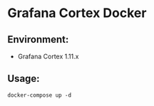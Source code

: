# Grafana Cortex Docker

## Environment:
  * Grafana Cortex 1.11.x

## Usage:
```console
docker-compose up -d
```
